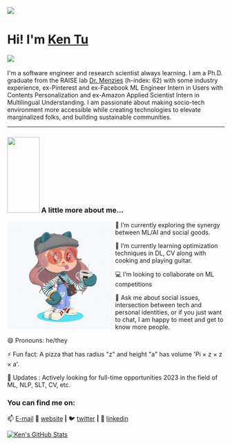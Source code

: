 <img src="https://media.giphy.com/media/bcKmIWkUMCjVm/giphy.gif" width="150">
<h1> Hi! I'm <a href="http://kentu.us" target="_blank">Ken Tu</a> </h1>

![](https://visitor-badge.glitch.me/badge?page_id=HuyTu7)
<!--
**HuyTu7/HuyTu7** is a ✨ _special_ ✨ repository because its `README.md` (this file) appears on your GitHub profile. --> 


  
 I'm a software engineer and research scientist always learning. I am a Ph.D. graduate from the RAISE lab [Dr. Menzies](http://menzies.us/) (h-index: 62) with some industry experience, ex-Pinterest and ex-Facebook ML Engineer Intern in Users with Contents Personalization and ex-Amazon Applied Scientist Intern in Multilingual Understanding. I am passionate about making socio-tech environment more accessible while creating technologies to elevate marginalized folks, and building sustainable communities. 

---
### <img src="https://media.giphy.com/media/VgCDAzcKvsR6OM0uWg/giphy.gif" width="75" height="175"> A little more about me... 
<img align="left" width="250" height="250" src="https://github.com/HuyTu7/HuyTu7/blob/main/ezgif.com-gif-maker.gif?raw=true"></a>
 🔭 I’m currently exploring the synergy between ML/AI and social goods.
 
 🌱 I’m currently learning optimization techniques in DL, CV along with cooking and playing guitar.
 
 💻 I’m looking to collaborate on ML competitions
 
 💬 Ask me about social issues, intersection between tech and personal identities, or if you just want to chat, I am happy to meet and get to know more people. 
 
 😄 Pronouns: he/they
 
 ⚡ Fun fact: A pizza that has radius "z" and height "a" has volume 'Pi × z × z × a'. 
 
 👯 Updates : Actively looking for full-time opportunities 2023 in the field of ML, NLP, SLT, CV, etc.


### You can find me on:
📫 [E-mail](mailto:huyqtu7@gmail.com?subject=[GitHub]%20Source%20Readme)
🏡 [website][website] **|** 
🐦 [twitter][twitter] **|** 
👔 [linkedin][linkedin]


[banner]: https://raw.githubusercontent.com/bradgarropy/bradgarropy/master/banner.png
[website]: http://kentu.us
[twitter]: https://twitter.com/brownKT7
[linkedin]: https://www.linkedin.com/in/huytu/


[![Ken's GitHub Stats](https://github-readme-stats.anuraghazra1.vercel.app/api?username=HuyTu7&show_icons=true&title_color=fff&icon_color=F2BDFF&text_color=9f9f9f&bg_color=151515)](https://github-readme-stats.vercel.app/api?username=HuyTu7)
